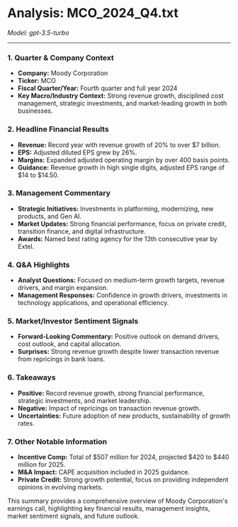 # Analysis: MCO_2024_Q4.txt

*Model: gpt-3.5-turbo*

---

### 1. Quarter & Company Context
- **Company:** Moody Corporation
- **Ticker:** MCO
- **Fiscal Quarter/Year:** Fourth quarter and full year 2024
- **Key Macro/Industry Context:** Strong revenue growth, disciplined cost management, strategic investments, and market-leading growth in both businesses.

### 2. Headline Financial Results
- **Revenue:** Record year with revenue growth of 20% to over $7 billion.
- **EPS:** Adjusted diluted EPS grew by 26%.
- **Margins:** Expanded adjusted operating margin by over 400 basis points.
- **Guidance:** Revenue growth in high single digits, adjusted EPS range of $14 to $14.50.

### 3. Management Commentary
- **Strategic Initiatives:** Investments in platforming, modernizing, new products, and Gen AI.
- **Market Updates:** Strong financial performance, focus on private credit, transition finance, and digital infrastructure.
- **Awards:** Named best rating agency for the 13th consecutive year by Extel.

### 4. Q&A Highlights
- **Analyst Questions:** Focused on medium-term growth targets, revenue drivers, and margin expansion.
- **Management Responses:** Confidence in growth drivers, investments in technology applications, and operational efficiency.

### 5. Market/Investor Sentiment Signals
- **Forward-Looking Commentary:** Positive outlook on demand drivers, cost outlook, and capital allocation.
- **Surprises:** Strong revenue growth despite lower transaction revenue from repricings in bank loans.

### 6. Takeaways
- **Positive:** Record revenue growth, strong financial performance, strategic investments, and market leadership.
- **Negative:** Impact of repricings on transaction revenue growth.
- **Uncertainties:** Future adoption of new products, sustainability of growth rates.

### 7. Other Notable Information
- **Incentive Comp:** Total of $507 million for 2024, projected $420 to $440 million for 2025.
- **M&A Impact:** CAPE acquisition included in 2025 guidance.
- **Private Credit:** Strong growth potential, focus on providing independent opinions in evolving markets.

This summary provides a comprehensive overview of Moody Corporation's earnings call, highlighting key financial results, management insights, market sentiment signals, and future outlook.